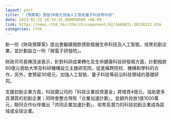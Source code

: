 ```yaml
---
layout: post
title: "《預算案》預留30億元加強人工智能量子科技等科研"
date: 2023-02-22 18:54:35.000000000 +08:00
link: https://news.rthk.hk/rthk/ch/component/k2/1689031-20230222.htm
categories: rthk
---
```


新一份《財政預算案》提出會繼續撥款資助發展生命科技及人工智能，培育初創企業，並計劃設立一所「微電子研發院」。

財政司司長陳茂波表示，針對科研成果轉化及生命健康科技研發兩方面，計劃撥款60億元資助大學及科研機構設立主題研究院，促進橫跨院校、機構和學科的合作，另外，會預留30億元，加強人工智能、量子科技等前沿科技領域的基礎研究。

支援初創企業方面，科技園公司的「科技企業投資基金」將增資4億元，協助更多具潛質的初創企業；同時會整合現有「企業加速計劃」，並額外投放1億1000萬元，聯同合作伙伴推出「共同企業加速計劃」，培育高潛力的科技初創企業成為區域或全球企業。
